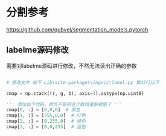 # 分割参考

https://github.com/qubvel/segmentation_models.pytorch


## labelme源码修改

需要对labelme源码进行修改，不然无法读出正确的参数
```python

# 修改文件 如下 Lib\site-packages\imgviz\label.py 第43行以下

cmap = np.stack((r, g, b), axis=1).astype(np.uint8)  

''' 添加如下代码，相当于是把这个数组重新赋值了 '''
cmap[0, :] = [0,0,0]  # 黑色
cmap[1, :] = [255,0,0]  # 红色
cmap[2, :] = [0,255,0]  # 绿色
cmap[3, :] = [0,0,255]  # 蓝色
```